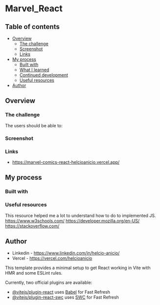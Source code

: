 # Marvel_React 
<!-- Here you can see the weather of any city, just write the name in the search field. -->

## Table of contents

- [Overview](#overview)
  - [The challenge](#the-challenge)
  - [Screenshot](#screenshot)
  - [Links](#links)
- [My process](#my-process)
  - [Built with](#built-with)
  - [What I learned](#what-i-learned)
  - [Continued development](#continued-development)
  - [Useful resources](#useful-resources)
- [Author](#author)
  <!-- - [Acknowledgments](#acknowledgments) -->
  <!-- - [Building your project](#Building-your-project) -->

## Overview

### The challenge

The users should be able to:
<!--
- Search a lot of citys in the world
- See the weather temperature of the searched city
- Also see the feature of each weather temperature
- The background interactive according to weather temperature
- View the optimal layout depending on their device's screen size.
-->
### Screenshot
<!--
- ![image](https://github.com/HelcioAnicio/Weather/assets/117602073/55fab435-ffe8-4855-903c-2a1d899a277e)
-->
### Links

- https://marvel-comics-react-helcioanicio.vercel.app/

## My process

### Built with
<!--
- Semantic HTML5
- SASS
- Flexbox
- JavaScript
- Conditional
- API
- Async and Await
- Ternary conditional
- Events

### What I learned

Om this project I practiced my skill of work with API query. I used getWeather and async, await.
I also used conditionals what each weather temperature the background behaved differently.

```JS
const showWeather = async (citySearch) => {
  const data = await getWeather(citySearch);
  console.log(data);
  informations.style.display = "flex";
  fieldSearch.value = "";

  city.innerHTML = data.name;
  country.innerHTML = ` -${data.sys.country}`;
  deg.innerHTML = `${parseInt(data.main.temp)}°C`;
  weather.innerHTML =
    data.weather[0].description[0].toUpperCase() +
    data.weather[0].description.substring(1);
  imageCondition.setAttribute(
    "src",
    `http://openweathermap.org/img/wn/${data.weather[0].icon}.png`
  );
  background();
};
```

### Continued development

I want to query one API bigger than i used, and i'll do a project better and more beautiful.
-->
### Useful resources

This resource helped me a lot to understand how to do to implemented JS.
https://www.w3schools.com/
https://developer.mozilla.org/en-US/
https://stackoverflow.com/

## Author

- Linkedin - https://www.linkedin.com/in/helcio-anicio/
- Vercel - https://vercel.com/helcioanicio

<!--
## Acknowledgments
 -->


This template provides a minimal setup to get React working in Vite with HMR and some ESLint rules.

Currently, two official plugins are available:

- [@vitejs/plugin-react](https://github.com/vitejs/vite-plugin-react/blob/main/packages/plugin-react/README.md) uses [Babel](https://babeljs.io/) for Fast Refresh
- [@vitejs/plugin-react-swc](https://github.com/vitejs/vite-plugin-react-swc) uses [SWC](https://swc.rs/) for Fast Refresh
